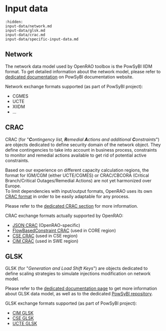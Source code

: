 # Input data

```{toctree}
:hidden:
input-data/network.md
input-data/glsk.md
input-data/crac.md
input-data/specific-input-data.md
```

## Network

The network data model used by OpenRAO toolbox is the PowSyBl IIDM format.
To get detailed information about the network model, please refer to [dedicated documentation](https://powsybl.readthedocs.io/projects/powsybl-core/en/stable/grid_model/)
on PowSyBl documentation website.

Network exchange formats supported (as part of PowSyBl project):
- CGMES
- UCTE
- XIIDM
- ...

## CRAC

CRAC (for "***C**ontingency list, **R**emedial **A**ctions and additional **C**onstraints*") are objects dedicated to
define security domain of the network object. They define contingencies to take into account in business process,
constraints to monitor and remedial actions available to get rid of potential active constraints.

Based on our experience on different capacity calculation regions, the format for IGM/CGM (either UCTE/CGMES) or
CRAC/CBCORA (Critical Branch/Critical Outages/Remedial Actions) are not yet harmonized over Europe.  
To limit dependencies with input/output formats, OpenRAO uses its own [CRAC format](input-data/crac/json.md) in order to be easily
adaptable for any process.

Please refer to the [dedicated CRAC section](input-data/crac.md) for more information.

CRAC exchange formats actually supported by OpenRAO:
- [JSON CRAC](input-data/crac/json.md) (OpenRAO-specific)
- [FlowBasedConstraint CRAC](input-data/crac/fbconstraint.md) (used in CORE region)
- [CSE CRAC](input-data/crac/cse.md) (used in CSE region)
- [CIM CRAC](input-data/crac/cim.md) (used in SWE region)

## GLSK

GLSK (for "*Generation and Load Shift Keys*") are objects dedicated to define scaling strategies to simulate injections
modification on network model.

Please refer to the [dedicated documentation page](input-data/glsk.md) to get more information about GLSK data model, 
as well as to the dedicated [PowSyBl repository](https://github.com/powsybl/powsybl-entsoe).

GLSK exchange formats supported (as part of PowSyBl project):
- [CIM GLSK](https://powsybl.readthedocs.io/projects/entsoe/en/latest/glsk/glsk-cim.html)
- [CSE GLSK](https://powsybl.readthedocs.io/projects/entsoe/en/latest/glsk/glsk-cse.html)
- [UCTE GLSK](https://powsybl.readthedocs.io/projects/entsoe/en/latest/glsk/glsk-ucte.html)



